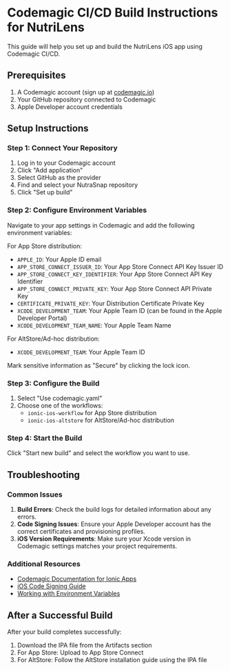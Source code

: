 # Codemagic CI/CD Build Instructions for NutriLens

This guide will help you set up and build the NutriLens iOS app using Codemagic CI/CD.

## Prerequisites

1. A Codemagic account (sign up at [codemagic.io](https://codemagic.io/signup))
2. Your GitHub repository connected to Codemagic
3. Apple Developer account credentials

## Setup Instructions

### Step 1: Connect Your Repository

1. Log in to your Codemagic account
2. Click "Add application"
3. Select GitHub as the provider
4. Find and select your NutraSnap repository
5. Click "Set up build"

### Step 2: Configure Environment Variables

Navigate to your app settings in Codemagic and add the following environment variables:

For App Store distribution:
- `APPLE_ID`: Your Apple ID email
- `APP_STORE_CONNECT_ISSUER_ID`: Your App Store Connect API Key Issuer ID
- `APP_STORE_CONNECT_KEY_IDENTIFIER`: Your App Store Connect API Key Identifier
- `APP_STORE_CONNECT_PRIVATE_KEY`: Your App Store Connect API Private Key
- `CERTIFICATE_PRIVATE_KEY`: Your Distribution Certificate Private Key
- `XCODE_DEVELOPMENT_TEAM`: Your Apple Team ID (can be found in the Apple Developer Portal)
- `XCODE_DEVELOPMENT_TEAM_NAME`: Your Apple Team Name

For AltStore/Ad-hoc distribution:
- `XCODE_DEVELOPMENT_TEAM`: Your Apple Team ID

Mark sensitive information as "Secure" by clicking the lock icon.

### Step 3: Configure the Build

1. Select "Use codemagic.yaml"
2. Choose one of the workflows:
   - `ionic-ios-workflow` for App Store distribution
   - `ionic-ios-altstore` for AltStore/Ad-hoc distribution

### Step 4: Start the Build

Click "Start new build" and select the workflow you want to use.

## Troubleshooting

### Common Issues

1. **Build Errors**: Check the build logs for detailed information about any errors.
2. **Code Signing Issues**: Ensure your Apple Developer account has the correct certificates and provisioning profiles.
3. **iOS Version Requirements**: Make sure your Xcode version in Codemagic settings matches your project requirements.

### Additional Resources

- [Codemagic Documentation for Ionic Apps](https://docs.codemagic.io/yaml-quick-start/building-an-ionic-app/)
- [iOS Code Signing Guide](https://docs.codemagic.io/yaml-code-signing/signing-ios/)
- [Working with Environment Variables](https://docs.codemagic.io/yaml-basic-configuration/environment-variables/)

## After a Successful Build

After your build completes successfully:

1. Download the IPA file from the Artifacts section
2. For App Store: Upload to App Store Connect
3. For AltStore: Follow the AltStore installation guide using the IPA file